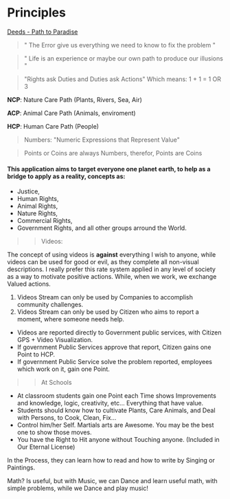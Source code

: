 # Principles

[Deeds - Path to Paradise](https://odicforcesounds.bandcamp.com/track/deeds-path-to-paradise)

> " The Error give us everything we need to know to fix the problem "

> " Life is an experience or maybe our own path to produce our illusions "

> "Rights ask Duties and Duties ask Actions" Which means: 1 + 1 = 1 OR 3 

<b>NCP</b>: Nature Care Path (Plants, Rivers, Sea, Air)

<b>ACP</b>: Animal Care Path (Animals, enviroment)

<b>HCP</b>: Human Care Path (People)

> Numbers: "Numeric Expressions that Represent Value"

> Points or Coins are always Numbers, therefor, Points are Coins

#### This application aims to target everyone one planet earth, to help as a bridge to apply as a reality, concepts as:
- Justice, 
- Human Rights, 
- Animal Rights, 
- Nature Rights,
- Commercial Rights, 
- Government Rights, and all other groups arround the World. 

>> Videos: 

The concept of using videos is <b>against</b> everything I wish to anyone, while videos can be used for good or evil, as they complete all non-visual descriptions. 
I really prefer this rate system applied in any level of society as a way to motivate positive actions. While, when we work, we exchange Valued actions. 

1. Videos Stream can only be used by Companies to accomplish community challenges. 
2. Videos Stream can only be used by Citizen who aims to report a moment, where someone needs help. 

- Videos are reported directly to Government public services, with Citizen GPS + Video Visualization. 
- If government Public Services approve that report, Citizen gains one Point to HCP. 
- If government Public Service solve the problem reported, employees which work on it, gain one Point.   

>> At Schools

- At classroom students gain one Point each Time shows Improvements and knowledge, logic, creativity, etc... Everything that have value.
- Students should know how to cultivate Plants, Care Animals, and Deal with Persons, to Cook, Clean, Fix...
- Control him/her Self. Martials arts are Awesome. You may be the best one to show those moves. 
- You have the Right to Hit anyone without Touching anyone. (Included in Our Eternal License) 

In the Process, they can learn how to read and how to write by Singing or Paintings.

Math? Is useful, but with Music, we can Dance and learn useful math, with simple problems, while we Dance and play music!

